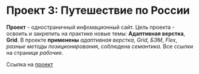 # Проект 3: Путешествие по России

**Проект** - одностраничный инфомационный сайт.
Цель проекта - освоить и закрепить на практике новые темы: __Адаптивная верстка__, __Grid__.
В проекте **применены** _адаптивная верстка_, _Grid_, _БЭМ_, _Flex_, _разные методы позиционирования_, соблюдена _семантика_.
Все ссылки на странице *рабочие*.

Ссылка на [проект](https://maria-webdev.github.io/russian-travel/)




